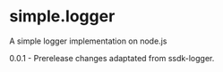 # simple.logger
A simple logger implementation on node.js

0.0.1 - Prerelease changes adaptated from ssdk-logger.
